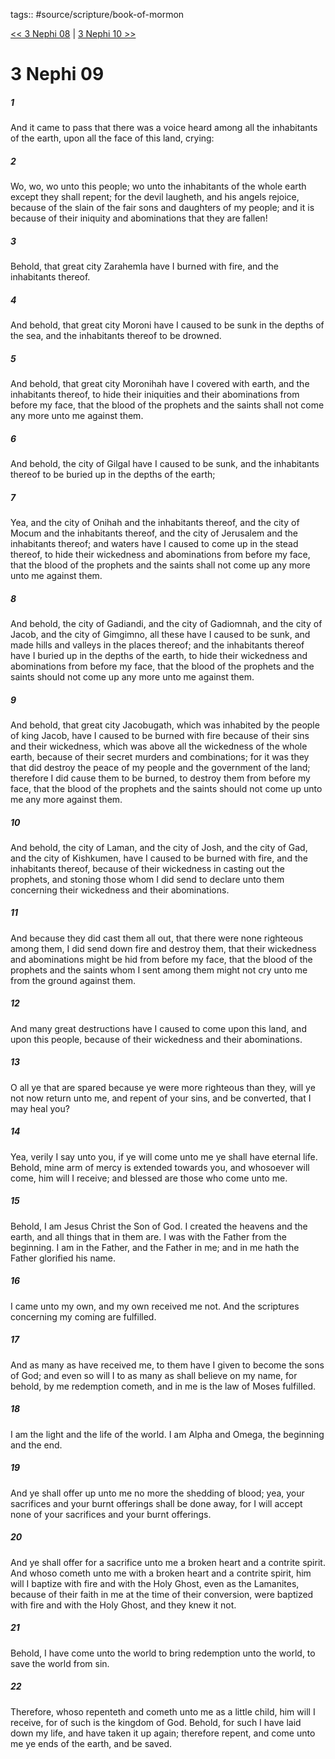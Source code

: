 tags:: #source/scripture/book-of-mormon

[<< 3 Nephi 08](/book-of-mormon/11_3_Nephi/3_Nephi_08.md) | [3 Nephi 10 >>](/book-of-mormon/11_3_Nephi/3_Nephi_10.md)

# 3 Nephi 09

##### 1

And it came to pass that there was a voice heard among all the inhabitants of the earth, upon all the face of this land, crying:

##### 2

Wo, wo, wo unto this people; wo unto the inhabitants of the whole earth except they shall repent; for the devil laugheth, and his angels rejoice, because of the slain of the fair sons and daughters of my people; and it is because of their iniquity and abominations that they are fallen!

##### 3

Behold, that great city Zarahemla have I burned with fire, and the inhabitants thereof.

##### 4

And behold, that great city Moroni have I caused to be sunk in the depths of the sea, and the inhabitants thereof to be drowned.

##### 5

And behold, that great city Moronihah have I covered with earth, and the inhabitants thereof, to hide their iniquities and their abominations from before my face, that the blood of the prophets and the saints shall not come any more unto me against them.

##### 6

And behold, the city of Gilgal have I caused to be sunk, and the inhabitants thereof to be buried up in the depths of the earth;

##### 7

Yea, and the city of Onihah and the inhabitants thereof, and the city of Mocum and the inhabitants thereof, and the city of Jerusalem and the inhabitants thereof; and waters have I caused to come up in the stead thereof, to hide their wickedness and abominations from before my face, that the blood of the prophets and the saints shall not come up any more unto me against them.

##### 8

And behold, the city of Gadiandi, and the city of Gadiomnah, and the city of Jacob, and the city of Gimgimno, all these have I caused to be sunk, and made hills and valleys in the places thereof; and the inhabitants thereof have I buried up in the depths of the earth, to hide their wickedness and abominations from before my face, that the blood of the prophets and the saints should not come up any more unto me against them.

##### 9

And behold, that great city Jacobugath, which was inhabited by the people of king Jacob, have I caused to be burned with fire because of their sins and their wickedness, which was above all the wickedness of the whole earth, because of their secret murders and combinations; for it was they that did destroy the peace of my people and the government of the land; therefore I did cause them to be burned, to destroy them from before my face, that the blood of the prophets and the saints should not come up unto me any more against them.

##### 10

And behold, the city of Laman, and the city of Josh, and the city of Gad, and the city of Kishkumen, have I caused to be burned with fire, and the inhabitants thereof, because of their wickedness in casting out the prophets, and stoning those whom I did send to declare unto them concerning their wickedness and their abominations.

##### 11

And because they did cast them all out, that there were none righteous among them, I did send down fire and destroy them, that their wickedness and abominations might be hid from before my face, that the blood of the prophets and the saints whom I sent among them might not cry unto me from the ground against them.

##### 12

And many great destructions have I caused to come upon this land, and upon this people, because of their wickedness and their abominations.

##### 13

O all ye that are spared because ye were more righteous than they, will ye not now return unto me, and repent of your sins, and be converted, that I may heal you?

##### 14

Yea, verily I say unto you, if ye will come unto me ye shall have eternal life. Behold, mine arm of mercy is extended towards you, and whosoever will come, him will I receive; and blessed are those who come unto me.

##### 15

Behold, I am Jesus Christ the Son of God. I created the heavens and the earth, and all things that in them are. I was with the Father from the beginning. I am in the Father, and the Father in me; and in me hath the Father glorified his name.

##### 16

I came unto my own, and my own received me not. And the scriptures concerning my coming are fulfilled.

##### 17

And as many as have received me, to them have I given to become the sons of God; and even so will I to as many as shall believe on my name, for behold, by me redemption cometh, and in me is the law of Moses fulfilled.

##### 18

I am the light and the life of the world. I am Alpha and Omega, the beginning and the end.

##### 19

And ye shall offer up unto me no more the shedding of blood; yea, your sacrifices and your burnt offerings shall be done away, for I will accept none of your sacrifices and your burnt offerings.

##### 20

And ye shall offer for a sacrifice unto me a broken heart and a contrite spirit. And whoso cometh unto me with a broken heart and a contrite spirit, him will I baptize with fire and with the Holy Ghost, even as the Lamanites, because of their faith in me at the time of their conversion, were baptized with fire and with the Holy Ghost, and they knew it not.

##### 21

Behold, I have come unto the world to bring redemption unto the world, to save the world from sin.

##### 22

Therefore, whoso repenteth and cometh unto me as a little child, him will I receive, for of such is the kingdom of God. Behold, for such I have laid down my life, and have taken it up again; therefore repent, and come unto me ye ends of the earth, and be saved.

